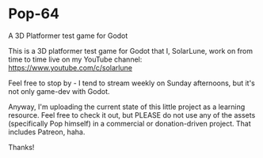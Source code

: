 # Pop-64
A 3D Platformer test game for Godot

This is a 3D platformer test game for Godot that I, SolarLune, work on from time to time live on my YouTube channel: https://www.youtube.com/c/solarlune

Feel free to stop by - I tend to stream weekly on Sunday afternoons, but it's not only game-dev with Godot.

Anyway, I'm uploading the current state of this little project as a learning resource. Feel free to check it out, but PLEASE do not use any of the assets (specifically Pop himself) in a commercial or donation-driven project. That includes Patreon, haha.

Thanks!

